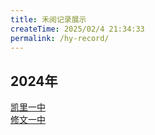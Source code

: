 ```yaml
---
title: 禾阅记录展示
createTime: 2025/02/4 21:34:33
permalink: /hy-record/
---
```


## 2024年
[凯里一中](./凯里一中/凯里一中2024年禾阅记录.md)  
[修文一中](./修文一中/修文一中2024年禾阅记录.md)